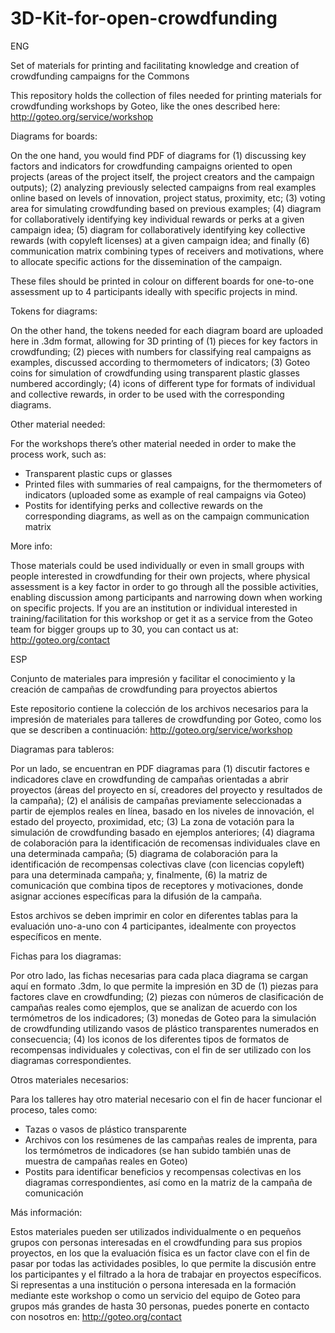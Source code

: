 3D-Kit-for-open-crowdfunding
============================

ENG

Set of materials for printing and facilitating knowledge and creation of crowdfunding campaigns for the Commons 

This repository holds the collection of files needed for printing materials for crowdfunding workshops by Goteo, like the ones described here: http://goteo.org/service/workshop 

Diagrams for boards:

On the one hand, you would find PDF of diagrams for (1) discussing key factors and indicators for crowdfunding campaigns oriented to open projects (areas of the project itself, the project creators and the campaign outputs); (2) analyzing previously selected campaigns from real examples online based on levels of innovation, project status, proximity, etc; (3) voting area for simulating crowdfunding based on previous examples; (4) diagram for collaboratively identifying key individual rewards or perks at a given campaign idea; (5) diagram for collaboratively identifying key collective rewards (with copyleft licenses) at a given campaign idea; and finally (6) communication matrix combining types of receivers and motivations, where to allocate specific actions for the dissemination of the campaign.

These files should be printed in colour on different boards for one-to-one assessment up to 4 participants ideally with specific projects in mind.

Tokens for diagrams:

On the other hand, the tokens needed for each diagram board are uploaded here in .3dm format, allowing for 3D printing of (1) pieces for key factors in crowdfunding; (2) pieces with numbers for classifying real campaigns as examples, discussed according to thermometers of indicators; (3) Goteo coins for simulation of crowdfunding using transparent plastic glasses numbered accordingly; (4) icons of different type for formats of individual and collective rewards, in order to be used with the corresponding diagrams.

Other material needed:

For the workshops there’s other material needed in order to make the process work, such as:

- Transparent plastic cups or glasses 
- Printed files with summaries of real campaigns, for the thermometers of indicators (uploaded some as example of real campaigns via Goteo)
- Postits for identifying perks and collective rewards on the corresponding diagrams, as well as on the campaign communication matrix

More info:

Those materials could be used individually or even in small groups with people interested in crowdfunding for their own projects, where physical assessment is a key factor in order to go through all the possible activities, enabling discussion among participants and narrowing down when working on specific projects. If you are an institution or individual interested in training/facilitation for this workshop or get it as a service from the Goteo team for bigger groups up to 30, you can contact us at: http://goteo.org/contact  

ESP

Conjunto de materiales para impresión y facilitar el conocimiento y la creación de campañas de crowdfunding para proyectos abiertos

Este repositorio contiene la colección de los archivos necesarios para la impresión de materiales para talleres de crowdfunding por Goteo, como los que se describen a continuación: http://goteo.org/service/workshop

Diagramas para tableros:

Por un lado, se encuentran en PDF diagramas para (1) discutir factores e indicadores clave en crowdfunding de campañas orientadas a abrir proyectos (áreas del proyecto en sí, creadores del proyecto y resultados de la campaña); (2) el análisis de campañas previamente seleccionadas a partir de ejemplos reales en línea, basado en los niveles de innovación, el estado del proyecto, proximidad, etc; (3) La zona de votación para la simulación de crowdfunding basado en ejemplos anteriores; (4) diagrama de colaboración para la identificación de recomensas individuales clave en una  determinada campaña; (5) diagrama de colaboración para la identificación de recompensas colectivas clave (con licencias copyleft) para una determinada campaña; y, finalmente, (6) la matriz de comunicación que combina tipos de receptores y motivaciones, donde asignar acciones específicas para la difusión de la campaña.

Estos archivos se deben imprimir en color en diferentes tablas para la evaluación uno-a-uno con 4 participantes, idealmente con proyectos específicos en mente.

Fichas para los diagramas:

Por otro lado, las fichas necesarias para cada placa diagrama se cargan aquí en formato .3dm, lo que permite la impresión en 3D de (1) piezas para factores clave en crowdfunding; (2) piezas con números de clasificación de campañas reales como ejemplos, que se analizan de acuerdo con los termómetros de los indicadores; (3) monedas de Goteo para la simulación de crowdfunding utilizando vasos de plástico transparentes numerados en consecuencia; (4) los iconos de los diferentes tipos de formatos de recompensas individuales y colectivas, con el fin de ser utilizado con los diagramas correspondientes.

Otros materiales necesarios:

Para los talleres hay otro material necesario con el fin de hacer funcionar el proceso, tales como:

- Tazas o vasos de plástico transparente 
- Archivos con los resúmenes de las campañas reales de imprenta, para los termómetros de indicadores (se han subido también unas de muestra de campañas reales en Goteo)
- Postits para identificar beneficios y recompensas colectivas en los diagramas correspondientes, así como en la matriz de la campaña de comunicación

Más información:

Estos materiales pueden ser utilizados individualmente o en pequeños grupos con personas interesadas en el crowdfunding para sus propios proyectos, en los que la evaluación física es un factor clave con el fin de pasar por todas las actividades posibles, lo que permite la discusión entre los participantes y el filtrado a la hora de trabajar en proyectos específicos. Si representas a una institución o persona interesada en la formación mediante este workshop o como un servicio del equipo de Goteo para grupos más grandes de hasta 30 personas, puedes ponerte en contacto con nosotros en: http://goteo.org/contact
